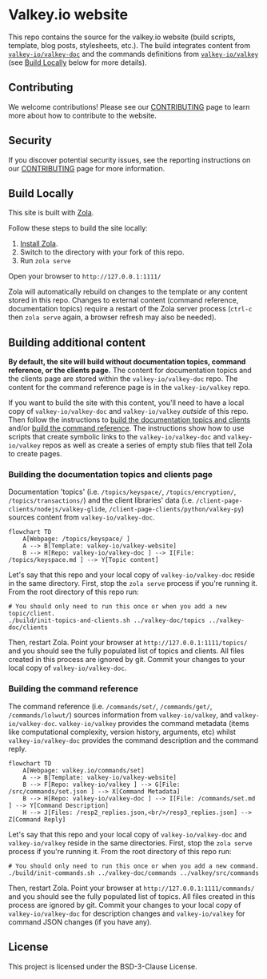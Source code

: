 # Valkey.io website

This repo contains the source for the valkey.io website (build scripts, template, blog posts, stylesheets, etc.).
The build integrates content from [`valkey-io/valkey-doc`](https://github.com/valkey-io/valkey-doc) and the commands definitions from [`valkey-io/valkey`](https://github.com/valkey-io/valkey) (see [Build Locally](#build-locally) below for more details).

## Contributing

We welcome contributions! Please see our [CONTRIBUTING](CONTRIBUTING.md) page to learn more about how to contribute to the website.

## Security

If you discover potential security issues, see the reporting instructions on our [CONTRIBUTING](CONTRIBUTING.md#security-issue-notifications) page for more information.

## Build Locally

This site is built with [Zola](https://www.getzola.org/).

Follow these steps to build the site locally:

1. [Install Zola](https://www.getzola.org/documentation/getting-started/installation/).
2. Switch to the directory with your fork of this repo.
3. Run `zola serve`

Open your browser to `http://127.0.0.1:1111/`

Zola will automatically rebuild on changes to the template or any content stored in this repo.
Changes to external content (command reference, documentation topics) require a restart of the Zola server process (`ctrl-c` then `zola serve` again, a browser refresh may also be needed).

## Building additional content

**By default, the site will build without documentation topics, command reference, or the clients page.**
The content for documentation topics and the clients page are stored within the `valkey-io/valkey-doc` repo. 
The content for the command reference page is in the `valkey-io/valkey` repo.

If you want to build the site with this content, you'll need to have a local copy of `valkey-io/valkey-doc` and `valkey-io/valkey` _outside_ of this repo.
Then follow the instructions to [build the documentation topics and clients](#building-the-documentation-topics-and-clients-page) and/or [build the command reference](#building-the-command-reference).
The instructions show how to use scripts that create symbolic links to the `valkey-io/valkey-doc` and `valkey-io/valkey` repos as well as create a series of empty stub files that tell Zola to create pages.

### Building the documentation topics and clients page

Documentation 'topics' (i.e. `/topics/keyspace/`, `/topics/encryption/`, `/topics/transactions/`) and the client libraries' data (i.e. `/client-page-clients/nodejs/valkey-glide`, `/client-page-clients/python/valkey-py`) sources content from `valkey-io/valkey-doc`.

```mermaid
flowchart TD
    A[Webpage: /topics/keyspace/ ]
    A --> B[Template: valkey-io/valkey-website]
    B --> H[Repo: valkey-io/valkey-doc ] --> I[File: /topics/keyspace.md ] --> Y[Topic content]
```

Let's say that this repo and your local copy of `valkey-io/valkey-doc` reside in the same directory.
First, stop the `zola serve` process if you're running it.
From the root directory of this repo run:

```shell
# You should only need to run this once or when you add a new topic/client.
./build/init-topics-and-clients.sh ../valkey-doc/topics ../valkey-doc/clients
```

Then, restart Zola.
Point your browser at `http://127.0.0.1:1111/topics/` and you should see the fully populated list of topics and clients.
All files created in this process are ignored by git.
Commit your changes to your local copy of `valkey-io/valkey-doc`.

### Building the command reference

The command reference (i.e. `/commands/set/`, `/commands/get/`, `/commands/lolwut/`) sources information from `valkey-io/valkey`, and `valkey-io/valkey-doc`.
`valkey-io/valkey` provides the command metadata (items like computational complexity, version history, arguments, etc) whilst `valkey-io/valkey-doc` provides the command description and the command reply.

```mermaid
flowchart TD
    A[Webpage: valkey.io/commands/set]
    A --> B[Template: valkey-io/valkey-website]
    B --> F[Repo: valkey-io/valkey ] --> G[File: /src/commands/set.json ] --> X[Command Metadata]
    B --> H[Repo: valkey-io/valkey-doc ] --> I[File: /commands/set.md ] --> Y[Command Description]
    H --> J[Files: /resp2_replies.json,<br/>/resp3_replies.json] --> Z[Command Reply]
```

Let's say that this repo and your local copy of `valkey-io/valkey-doc` and `valkey-io/valkey` reside in the same directories.
First, stop the `zola serve` process if you're running it.
From the root directory of this repo run:

```shell
# You should only need to run this once or when you add a new command.
./build/init-commands.sh ../valkey-doc/commands ../valkey/src/commands
```

Then, restart Zola.
Point your browser at `http://127.0.0.1:1111/commands/` and you should see the fully populated list of topics.
All files created in this process are ignored by git.
Commit your changes to your local copy of `valkey-io/valkey-doc` for description changes and `valkey-io/valkey` for command JSON changes (if you have any).

## License

This project is licensed under the BSD-3-Clause License.
